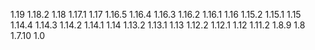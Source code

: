 1.19
1.18.2
1.18
1.17.1
1.17
1.16.5
1.16.4
1.16.3
1.16.2
1.16.1
1.16
1.15.2
1.15.1
1.15
1.14.4
1.14.3
1.14.2
1.14.1
1.14
1.13.2
1.13.1
1.13
1.12.2
1.12.1
1.12
1.11.2
1.8.9
1.8
1.7.10
1.0
